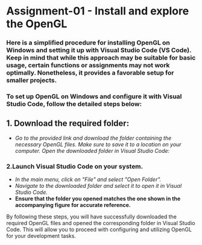 # Assignment-01 - Install and explore the OpenGL

### Here is a simplified procedure for installing OpenGL on Windows and setting it up with Visual Studio Code (VS Code). Keep in mind that while this approach may be suitable for basic usage, certain functions or assignments may not work optimally. Nonetheless, it provides a favorable setup for smaller projects.

### To set up OpenGL on Windows and configure it with Visual Studio Code, follow the detailed steps below:

## 1. Download the required folder:

- _Go to the provided link and download the folder containing the necessary
  OpenGL files. Make sure to save it to a location on your computer. Open the
  downloaded folder in Visual Studio Code:_

### 2.Launch Visual Studio Code on your system.

- _In the main menu, click on "File" and select "Open Folder"._
- _Navigate to the downloaded folder and select it to open it in Visual Studio
  Code._
- **Ensure that the folder you opened matches the one shown in the accompanying
  figure for accurate reference.**

By following these steps, you will have successfully downloaded the required
OpenGL files and opened the corresponding folder in Visual Studio Code. This
will allow you to proceed with configuring and utilizing OpenGL for your
development tasks.
